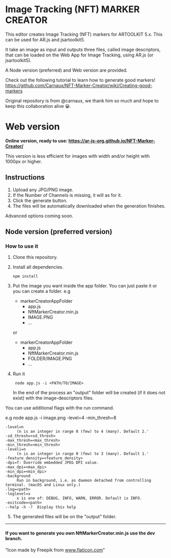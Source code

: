 # Image Tracking (NFT) MARKER CREATOR

This editor creates Image Tracking (NFT) markers for ARTOOLKIT 5.x.
This can be used for AR.js and jsartoolkit5.

It take an image as input and outputs three files, called image descriptors, that can be loaded on the Web App for Image Tracking, using AR.js (or jsartoolkit5).

A Node version (preferred) and Web version are provided.

Check out the following tutorial to learn how to generate good markers!
https://github.com/Carnaux/NFT-Marker-Creator/wiki/Creating-good-markers

Original repository is from @carnaux, we thank him so much and hope to keep this collaboration alive 😀.

# Web version

**Online version, ready to use: https://ar-js-org.github.io/NFT-Marker-Creator/**

This version is less efficient for images with width and/or height with 1000px or higher.


## Instructions

1. Upload any JPG/PNG image.
2. If the Number of Channels is missing, it will as for it.
3. Click the generate button.
4. The files will be automatically downloaded when the generation finishes.

Advanced options coming soon.

## Node version (preferred version)

### How to use it

1. Clone this repository.

2. Install all dependencies.

    ` npm install `


3. Put the image you want inside the app folder. You can just paste it or you can create a folder. e.g

     - markerCreatorAppFolder
         - app.js
         - NftMarkerCreator.min.js
         - IMAGE.PNG
         - ...

     or

     - markerCreatorAppFolder
          - app.js
          - NftMarkerCreator.min.js
          - FOLDER/IMAGE.PNG
          - ...

4. Run it

    ` node app.js -i <PATH/TO/IMAGE>`

     In the end of the process an "output" folder will be created (if it does not exist) with the image-descriptors files.

You can use additional flags with the run command.

e.g node app.js -i image.png -level=4 -min_thresh=8

    -level=n
         (n is an integer in range 0 (few) to 4 (many). Default 2.'
    -sd_thresh=<sd_thresh>
    -max_thresh=<max_thresh>
    -min_thresh=<min_thresh>
    -leveli=n
         (n is an integer in range 0 (few) to 3 (many). Default 1.'
    -feature_density=<feature_density>
    -dpi=f: Override embedded JPEG DPI value.
    -max_dpi=<max_dpi>
    -min_dpi=<min_dpi>
    -background
         Run in background, i.e. as daemon detached from controlling terminal. (macOS and Linux only.)
    -log=<path>
    -loglevel=x
         x is one of: DEBUG, INFO, WARN, ERROR. Default is INFO.
    -exitcode=<path>
    --help -h -?  Display this help


5. The generated files will be on the "output" folder.

------
#### If you want to generate you own NftMarkerCreator.min.js use the dev branch.


"Icon made by Freepik from www.flaticon.com"
